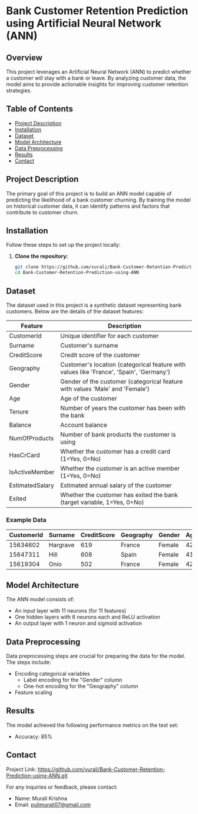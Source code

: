 # Bank Customer Retention Prediction using Artificial Neural Network (ANN)

## Overview

This project leverages an Artificial Neural Network (ANN) to predict whether a customer will stay with a bank or leave. By analyzing customer data, the model aims to provide actionable insights for improving customer retention strategies.

## Table of Contents

- [Project Description](#project-description)
- [Installation](#installation)
- [Dataset](#dataset)
- [Model Architecture](#model-architecture)
- [Data Preprocessing](#data-preprocessing)
- [Results](#results)
- [Contact](#contact)


## Project Description

The primary goal of this project is to build an ANN model capable of predicting the likelihood of a bank customer churning. By training the model on historical customer data, it can identify patterns and factors that contribute to customer churn.

## Installation

Follow these steps to set up the project locally:

1. **Clone the repository:**
   ```bash
   git clone https://github.com/vurali/Bank-Customer-Retention-Prediction-using-ANN.git
   cd Bank-Customer-Retention-Prediction-using-ANN

## Dataset

The dataset used in this project is a synthetic dataset representing bank customers. Below are the details of the dataset features:

| Feature         | Description                                             |
|-----------------|---------------------------------------------------------|
| CustomerId      | Unique identifier for each customer                     |
| Surname         | Customer's surname                                      |
| CreditScore     | Credit score of the customer                            |
| Geography       | Customer's location (categorical feature with values like 'France', 'Spain', 'Germany') |
| Gender          | Gender of the customer (categorical feature with values 'Male' and 'Female') |
| Age             | Age of the customer                                     |
| Tenure          | Number of years the customer has been with the bank     |
| Balance         | Account balance                                         |
| NumOfProducts   | Number of bank products the customer is using           |
| HasCrCard       | Whether the customer has a credit card (1=Yes, 0=No)    |
| IsActiveMember  | Whether the customer is an active member (1=Yes, 0=No)  |
| EstimatedSalary | Estimated annual salary of the customer                 |
| Exited          | Whether the customer has exited the bank (target variable, 1=Yes, 0=No) |

### Example Data

| CustomerId | Surname   | CreditScore | Geography | Gender | Age | Tenure | Balance   | NumOfProducts | HasCrCard | IsActiveMember | EstimatedSalary | Exited |
|------------|-----------|-------------|-----------|--------|-----|--------|-----------|---------------|-----------|----------------|-----------------|--------|
| 15634602   | Hargrave  | 619         | France    | Female | 42  | 2      | 0.00      | 1             | 1         | 1              | 101348.88       | 1      |
| 15647311   | Hill      | 608         | Spain     | Female | 41  | 1      | 83807.86  | 1             | 0         | 1              | 112542.58       | 0      |
| 15619304   | Onio      | 502         | France    | Female | 42  | 8      | 159660.80 | 3             | 1         | 0              | 113931.57       | 1      |



## Model Architecture

The ANN model consists of:

- An input layer with 11 neurons (for 11 features)
- One hidden layers with 6 neurons each and ReLU activation
- An output layer with 1 neuron and sigmoid activation



## Data Preprocessing

Data preprocessing steps are crucial for preparing the data for the model. The steps include:

- Encoding categorical variables
  - Label encoding for the "Gender" column
  - One-hot encoding for the "Geography" column
- Feature scaling


## Results

The model achieved the following performance metrics on the test set:

- Accuracy: 85%


## Contact
Project Link: https://github.com/vurali/Bank-Customer-Retention-Prediction-using-ANN.git

For any inquiries or feedback, please contact:

- Name: Murali Krishna
- Email: pulimurali07@gmail.com
